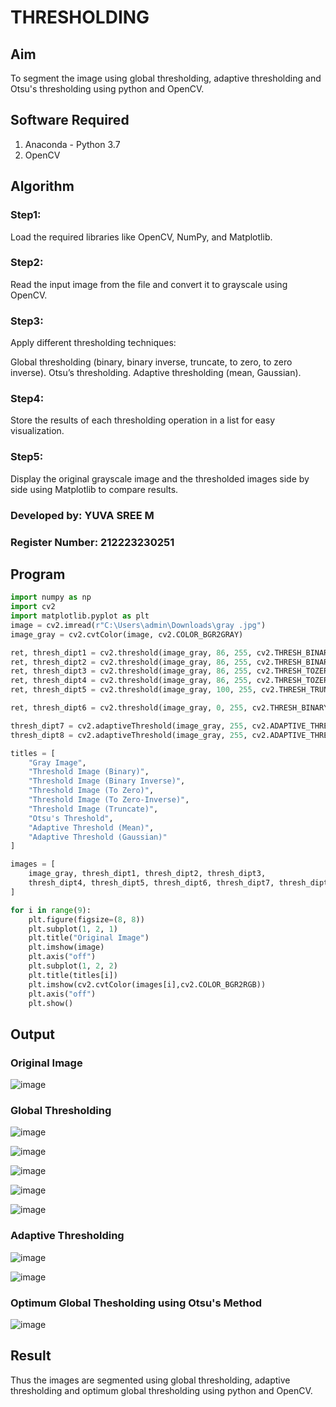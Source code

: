 # THRESHOLDING
## Aim
To segment the image using global thresholding, adaptive thresholding and Otsu's thresholding using python and OpenCV.

## Software Required
1. Anaconda - Python 3.7
2. OpenCV

## Algorithm

### Step1:
Load the required libraries like OpenCV, NumPy, and Matplotlib.
<br>
### Step2:
Read the input image from the file and convert it to grayscale using OpenCV.
<br>
### Step3:
Apply different thresholding techniques:

Global thresholding (binary, binary inverse, truncate, to zero, to zero inverse). Otsu’s thresholding. Adaptive thresholding (mean, Gaussian).
<br>

### Step4:
Store the results of each thresholding operation in a list for easy visualization.
<br>

### Step5:
Display the original grayscale image and the thresholded images side by side using Matplotlib to compare results.
<br>
### Developed by: YUVA SREE M
### Register Number: 212223230251
## Program

```python
import numpy as np
import cv2
import matplotlib.pyplot as plt
image = cv2.imread(r"C:\Users\admin\Downloads\gray .jpg")
image_gray = cv2.cvtColor(image, cv2.COLOR_BGR2GRAY)

ret, thresh_dipt1 = cv2.threshold(image_gray, 86, 255, cv2.THRESH_BINARY)
ret, thresh_dipt2 = cv2.threshold(image_gray, 86, 255, cv2.THRESH_BINARY_INV)
ret, thresh_dipt3 = cv2.threshold(image_gray, 86, 255, cv2.THRESH_TOZERO)
ret, thresh_dipt4 = cv2.threshold(image_gray, 86, 255, cv2.THRESH_TOZERO_INV)
ret, thresh_dipt5 = cv2.threshold(image_gray, 100, 255, cv2.THRESH_TRUNC)

ret, thresh_dipt6 = cv2.threshold(image_gray, 0, 255, cv2.THRESH_BINARY + cv2.THRESH_OTSU)

thresh_dipt7 = cv2.adaptiveThreshold(image_gray, 255, cv2.ADAPTIVE_THRESH_MEAN_C, cv2.THRESH_BINARY, 11, 2)
thresh_dipt8 = cv2.adaptiveThreshold(image_gray, 255, cv2.ADAPTIVE_THRESH_GAUSSIAN_C, cv2.THRESH_BINARY, 11, 2)

titles = [
    "Gray Image", 
    "Threshold Image (Binary)", 
    "Threshold Image (Binary Inverse)", 
    "Threshold Image (To Zero)", 
    "Threshold Image (To Zero-Inverse)", 
    "Threshold Image (Truncate)", 
    "Otsu's Threshold", 
    "Adaptive Threshold (Mean)", 
    "Adaptive Threshold (Gaussian)"
]

images = [
    image_gray, thresh_dipt1, thresh_dipt2, thresh_dipt3, 
    thresh_dipt4, thresh_dipt5, thresh_dipt6, thresh_dipt7, thresh_dipt8
]

for i in range(9):
    plt.figure(figsize=(8, 8))
    plt.subplot(1, 2, 1)
    plt.title("Original Image")
    plt.imshow(image)
    plt.axis("off")
    plt.subplot(1, 2, 2)
    plt.title(titles[i])
    plt.imshow(cv2.cvtColor(images[i],cv2.COLOR_BGR2RGB))
    plt.axis("off")
    plt.show()

```
## Output

### Original Image
![image](https://github.com/user-attachments/assets/6d4c4244-01b7-4638-ad45-01e4ba482ff4)

### Global Thresholding
![image](https://github.com/user-attachments/assets/f15f86d0-ae4d-491a-aa10-7416b79b5017)

![image](https://github.com/user-attachments/assets/ddaca401-d3ba-447b-9f90-8c26a6fcb4e2)

![image](https://github.com/user-attachments/assets/16794c71-0ea5-49a1-be36-fa452f1365ef)

![image](https://github.com/user-attachments/assets/6b2646d4-3175-4bd0-9a56-38d5530d38f6)

![image](https://github.com/user-attachments/assets/3a266d37-a195-47ea-ab90-00d2004b4032)


### Adaptive Thresholding
![image](https://github.com/user-attachments/assets/4e037087-4a86-4c25-9c9f-02b760af481d)

![image](https://github.com/user-attachments/assets/b340be5e-dee0-4d91-bb2f-0db0af3d9b1f)

### Optimum Global Thesholding using Otsu's Method
![image](https://github.com/user-attachments/assets/4b37b368-9ede-46ca-8eaf-c151bff73db7)

## Result
Thus the images are segmented using global thresholding, adaptive thresholding and optimum global thresholding using python and OpenCV.
